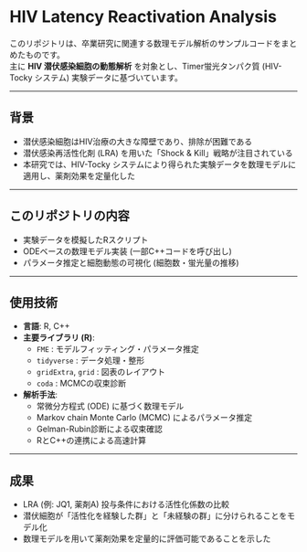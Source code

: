 # HIV Latency Reactivation Analysis

このリポジトリは、卒業研究に関連する数理モデル解析のサンプルコードをまとめたものです。  
主に **HIV 潜伏感染細胞の動態解析** を対象とし、Timer蛍光タンパク質 (HIV-Tocky システム) 実験データに基づいています。

---

## 背景
- 潜伏感染細胞はHIV治療の大きな障壁であり、排除が困難である  
- 潜伏感染再活性化剤 (LRA) を用いた「Shock & Kill」戦略が注目されている  
- 本研究では、HIV-Tocky システムにより得られた実験データを数理モデルに適用し、薬剤効果を定量化した  

---

## このリポジトリの内容
- 実験データを模擬したRスクリプト
- ODEベースの数理モデル実装 (一部C++コードを呼び出し)
- パラメータ推定と細胞動態の可視化 (細胞数・蛍光量の推移)

---

## 使用技術
- **言語**: R, C++  
- **主要ライブラリ (R)**:  
  - `FME` : モデルフィッティング・パラメータ推定  
  - `tidyverse` : データ処理・整形  
  - `gridExtra`, `grid` : 図表のレイアウト  
  - `coda` : MCMCの収束診断  
- **解析手法**:  
  - 常微分方程式 (ODE) に基づく数理モデル  
  - Markov chain Monte Carlo (MCMC) によるパラメータ推定  
  - Gelman-Rubin診断による収束確認  
  - RとC++の連携による高速計算  

---

## 成果
- LRA (例: JQ1, 薬剤A) 投与条件における活性化係数の比較  
- 潜伏細胞が「活性化を経験した群」と「未経験の群」に分けられることをモデル化  
- 数理モデルを用いて薬剤効果を定量的に評価可能であることを示した  

